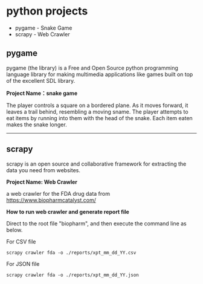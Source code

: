 # python projects
* pygame - Snake Game
* scrapy - Web Crawler

## pygame
pygame (the library) is a Free and Open Source python programming language library for making multimedia applications like games built on top of the excellent SDL library. 

**Project Name：snake game**

The player controls a square on a bordered plane. As it moves forward, it leaves a trail behind, resembling a moving sname. The player attempts to eat items by running into them with the head of the snake. Each item eaten makes the snake longer.

------------------------------------------------------
## scrapy
scrapy is an open source and collaborative framework for extracting the data you need from websites.

**Project Name: Web Crawler**

a web crawler for the FDA drug data from https://www.biopharmcatalyst.com/

**How to run web crawler and generate report file** 

Direct to the root file "biopharm", and then execute the command line as below.

For CSV file

```
scrapy crawler fda -o ./reports/xpt_mm_dd_YY.csv
```

For JSON file

```
scrapy crawler fda -o ./reports/xpt_mm_dd_YY.json
```